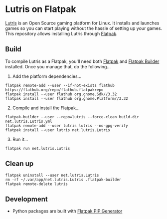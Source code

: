 # Lutris on Flatpak

[Lutris](https://lutris.net) is an Open Source gaming platform for Linux. It installs and launches games so you can start playing without the hassle of setting up your games. This repository allows installing Lutris through [Flatpak](https://flatpak.org).

## Build

To compile Lutris as a Flatpak, you'll need both [Flatpak](https://flatpak.org/) and [Flatpak Builder](http://docs.flatpak.org/en/latest/flatpak-builder.html) installed. Once you manage that, do the following...

1. Add the platform dependencies...
  ```
  flatpak remote-add --user --if-not-exists flathub https://flathub.org/repo/flathub.flatpakrepo
  flatpak install --user flathub org.gnome.Sdk//3.32
  flatpak install --user flathub org.gnome.Platform//3.32
  ```

2. Compile and install the Flatpak...
  ```
  flatpak-builder --user --repo=lutris --force-clean build-dir net.lutris.Lutris.yml
  flatpak remote-add --user lutris lutris --no-gpg-verify
  flatpak install --user lutris net.lutris.Lutris
  ```

3. Run it...
  ```
  flatpak run net.lutris.Lutris
  ```

## Clean up

```
flatpak uninstall --user net.lutris.Lutris
rm -rf ~/.var/app/net.lutris.Lutris .flatpak-builder
flatpak remote-delete lutris
```

## Development

- Python packages are built with [Flatpak PIP Generator](https://github.com/flatpak/flatpak-builder-tools/tree/master/pip)
